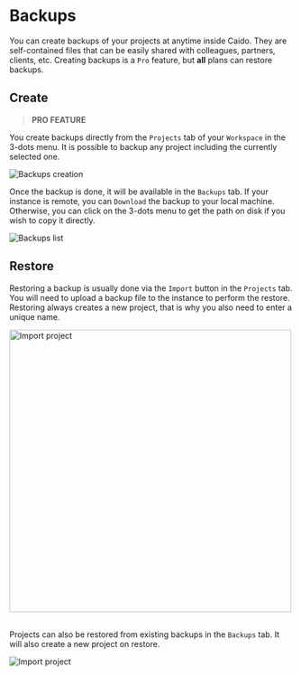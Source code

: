 # Backups

You can create backups of your projects at anytime inside Caido.
They are self-contained files that can be easily shared with colleagues, partners, clients, etc.
Creating backups is a `Pro` feature, but **all** plans can restore backups.

## Create

> **PRO FEATURE**

You create backups directly from the `Projects` tab of your `Workspace` in the 3-dots menu.
It is possible to backup any project including the currently selected one.

<img alt="Backups creation" src="/_images/backup_creation.png" no-shadow/>

Once the backup is done, it will be available in the `Backups` tab. If your instance is remote, you can `Download` the backup to your local machine. Otherwise, you can click on the 3-dots menu to get the path on disk if you wish to copy it directly.

<img alt="Backups list" src="/_images/backups.png" no-shadow/>

## Restore

Restoring a backup is usually done via the `Import` button in the `Projects` tab.
You will need to upload a backup file to the instance to perform the restore.
Restoring always creates a new project, that is why you also need to enter a unique name.

<img alt="Import project" src="/_images/backup_import.png" width="500" center/>

</br> Projects can also be restored from existing backups in the `Backups` tab. It will also create a new project on restore.

<img alt="Import project" src="/_images/backup_restore.png"/>
